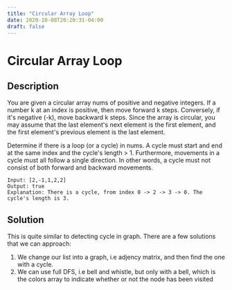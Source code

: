 ```yaml
---
title: "Circular Array Loop"
date: 2020-10-08T20:20:31-04:00
draft: false
---
```


# Circular Array Loop
## Description
You are given a circular array nums of positive and negative integers. If a number k at an index is positive, then move forward k steps. Conversely, if it's negative (-k), move backward k steps. Since the array is circular, you may assume that the last element's next element is the first element, and the first element's previous element is the last element.

Determine if there is a loop (or a cycle) in nums. A cycle must start and end at the same index and the cycle's length > 1. Furthermore, movements in a cycle must all follow a single direction. In other words, a cycle must not consist of both forward and backward movements.

```
Input: [2,-1,1,2,2]
Output: true
Explanation: There is a cycle, from index 0 -> 2 -> 3 -> 0. The cycle's length is 3.
```

## Solution
This is quite similar to detecting cycle in graph. There are a few solutions that we can approach:
1. We change our list into a graph, i.e adjency matrix, and then find the one with a cycle.
2. We can use full DFS, i.e bell and whistle, but only with a bell, which is the colors array to indicate whether or not the node has been visited

